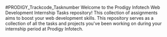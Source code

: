 #PRODIGY_Trackcode_Tasknumber
Welcome to the Prodigy Infotech Web Development Internship Tasks repository! This collection of assignments aims to boost your web development skills. 
 This repository serves as a collection of all the tasks and projects you've been working on during your internship period at Prodigy Infotech.

